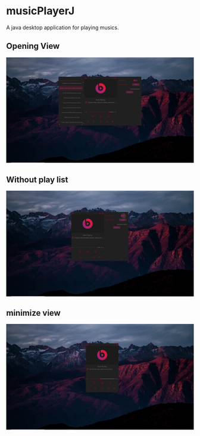 # musicPlayerJ
A java desktop application for playing musics.
<h2> Opening View</h2>

![](https://github.com/mohanbera/musicPlayerJ/blob/master/META-INF/Screenshot%20(54).png)

<h2> Without play list</h2>

![](https://github.com/mohanbera/musicPlayerJ/blob/master/META-INF/Screenshot%20(55).png)

<h2> minimize view </h2>

![](https://github.com/mohanbera/musicPlayerJ/blob/master/META-INF/Screenshot%20(56).png)
